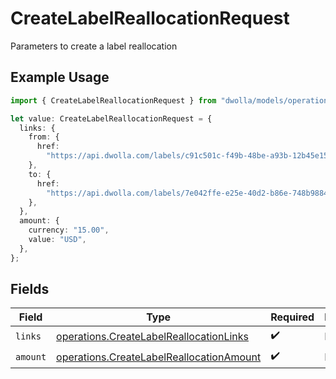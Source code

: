 # CreateLabelReallocationRequest

Parameters to create a label reallocation

## Example Usage

```typescript
import { CreateLabelReallocationRequest } from "dwolla/models/operations";

let value: CreateLabelReallocationRequest = {
  links: {
    from: {
      href:
        "https://api.dwolla.com/labels/c91c501c-f49b-48be-a93b-12b45e152d45",
    },
    to: {
      href:
        "https://api.dwolla.com/labels/7e042ffe-e25e-40d2-b86e-748b98845ecc",
    },
  },
  amount: {
    currency: "15.00",
    value: "USD",
  },
};
```

## Fields

| Field                                                                                                | Type                                                                                                 | Required                                                                                             | Description                                                                                          |
| ---------------------------------------------------------------------------------------------------- | ---------------------------------------------------------------------------------------------------- | ---------------------------------------------------------------------------------------------------- | ---------------------------------------------------------------------------------------------------- |
| `links`                                                                                              | [operations.CreateLabelReallocationLinks](../../models/operations/createlabelreallocationlinks.md)   | :heavy_check_mark:                                                                                   | N/A                                                                                                  |
| `amount`                                                                                             | [operations.CreateLabelReallocationAmount](../../models/operations/createlabelreallocationamount.md) | :heavy_check_mark:                                                                                   | N/A                                                                                                  |